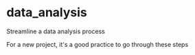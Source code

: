 # data_analysis
Streamline a data analysis process

For a new project, it's a good practice to go through these steps
